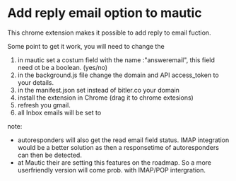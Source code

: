 # Add reply email option to mautic


This chrome extension makes it possible to add reply to email fuction.

Some point to get it work, you will need to change the 
1) in mautic set a costum field with the name :"answeremail", this field need ot be a boolean. (yes/no)
2) in the background.js file change the domain and API access_token to your details.
3) in the manifest.json set instead of bitler.co your domain
4) install the extension in Chrome (drag it to chrome extesions)
5) refresh you gmail.
6) all Inbox emails will be set to 

note:
- autoresponders will also get the read email field status. IMAP integration would be a better solution as then a responsetime of autoresponders can then be detected.
- at Mautic their are setting this features on the roadmap. So a more userfriendly version will come prob. with IMAP/POP intergration. 